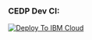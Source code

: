 ### CEDP Dev CI:
[![Deploy To IBM Cloud](https://cloud.ibm.com/devops/graphics/create_toolchain_button.png)](https://cloud.ibm.com/devops/setup/deploy?env_id=ibm:yp:us-south&repository=https://github.ibm.com/CEDP-Garage/cedp-toolchain.git)